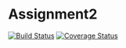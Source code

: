 # Assignment2
[![Build Status](https://travis-ci.org/davi97zi/Assignment2.svg?branch=master)](https://travis-ci.org/davi97zi/Assignment2)
[![Coverage Status](https://coveralls.io/repos/github/davi97zi/Assignment2/badge.svg?branch=master)](https://coveralls.io/github/davi97zi/Assignment2?branch=master)

